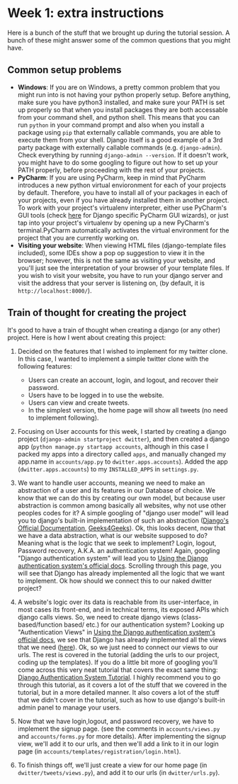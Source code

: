 # Week 1: extra instructions

Here is a bunch of the stuff that we brought up during the tutorial session. A bunch of these might answer some of the common questions that you might have.

## Common setup problems

* **Windows**: If you are on Windows, a pretty common problem that you might run into is not having your python properly setup. Before anything, make sure you have python3 installed, and make sure your PATH is set up properly so that when you install packages they are both accessable from your command shell, and python shell. This means that you can run `python` in your command prompt and also when you install a package using `pip` that externally callable commands, you are able to execute them from your shell. Django itself is a good example of a 3rd party package with externally callable commands (e.g. `django-admin`). Check everything by running `django-admin --version`. If it doesn't work, you might have to do some googling to figure out how to set up your PATH properly, before proceeding with the rest of your projects.
* **PyCharm**: If you are using PyCharm, keep in mind that PyCharm introduces a new python virtual envioronment for each of your projects by default. Therefore, you have to install all of your packages in each of your projects, even if you have already installed them in another project. To work with your project's virtualenv interpreter, either use PyCharm's GUI tools (check [here](https://www.jetbrains.com/help/pycharm/creating-django-project.html) for Django specific PyCharm GUI wizards), or just tap into your project's virtualenv by opening up a new PyCharm's terminal.PyCharm automatically activates the virtual environment for the project that you are currently working on. 
* **Visiting your website**: When viewing HTML files (django-template files included), some IDEs show a pop op suggestion to view it in the browser; however, this is not the same as visiting your website, and you'll just see the interpretation of your browser of your template files. If you wish to visit your website, you have to run your django server and visit the address that your server is listening on, (by default, it is `http://localhost:8000/`).
  
## Train of thought for creating the project
It's good to have a train of thought when creating a django (or any other) project. Here is how I went about creating this project:
1. Decided on the features that I wished to implement for my twitter clone. In this case, I wanted to implement a simple twitter clone with the following features:
    * Users can create an account, login, and logout, and recover their password.
    * Users have to be logged in to use the website.
    * Users can view and create tweets.
    * In the simplest version, the home page will show all tweets (no need to implement following).

2. Focusing on User accounts for this week, I started by creating a django project (`django-admin startproject dwitter`), and then created a django app (`python manage.py startapp accounts`, although in this case I packed my apps into a directory called `apps`, and manually changed my app.name in `accounts/app.py` to `dwitter.apps.accounts`). Added the app (`dwitter.apps.accounts`) to my `INSTALLED_APPS` in `settings.py`.
3. We want to handle user accounts, meaning we need to make an abstraction of a user and its features in our Database of choice. We know that we can do this by creating our own model, but because user abstraction is common among basically all websites, why not use other peoples codes for it? A simple googling of "django user model" will lead you to django's built-in implementation of such an abstraction ([Django's Official Documentation](https://docs.djangoproject.com/en/4.1/ref/contrib/auth/), [Geeks4Geeks](https://www.geeksforgeeks.org/how-to-use-user-model-in-django/)). Ok, this looks decent, now that we have a data abstraction, what is our website supposed to do? Meaning what is the logic that we seek to implement? Login, logout, Password recovery, A.K.A. an authentication system! Again, googling "Django authentication system" will lead you to [Using the Django authentication system's official docs](https://docs.djangoproject.com/en/4.1/topics/auth/default/). Scrolling through this page, you will see that Django has already implemented all the logic that we want to implement. Ok how should we connect this to our naked dwitter project? 
4. A website's logic over its data is reachable from its user-interface, in most cases its front-end, and in technical terms, its exposed APIs which django calls views. So, we need to create django views (class-based/function based/ etc.) for our authentication system? Looking up "Authentication Views" in [Using the Django authentication system's official docs](https://docs.djangoproject.com/en/4.1/topics/auth/default/), we see that Django has already implemented all the views that we need ([here](https://docs.djangoproject.com/en/4.1/topics/auth/default/#module-django.contrib.auth.views)). Ok, so we just need to connect our views to our urls. The rest is covered in the tutorial (adding the urls to our project, coding up the templates).
If you do a little bit more of googling you'll come across this very neat tutorial that covers the exact same thing: [Django Authentication System Tutorial](https://developer.mozilla.org/en-US/docs/Learn/Server-side/Django/Authentication). I highly recommend you to go through this tutorial, as it covers a lot of the stuff that we covered in the tutorial, but in a more detailed manner. It also covers a lot of the stuff that we didn't cover in the tutorial, such as how to use django's built-in admin panel to manage your users.
5. Now that we have login,logout, and password recovery, we have to implement the signup page. (see the comments in `accounts/views.py` and `accounts/forms.py` for more details). After implementing the signup view, we'll add it to our urls, and then we'll add a link to it in our login page (in `accounts/templates/registration/login.html`).
6. To finish things off, we'll just create a view for our home page (in `dwitter/tweets/views.py`), and add it to our urls (in `dwitter/urls.py`). 

